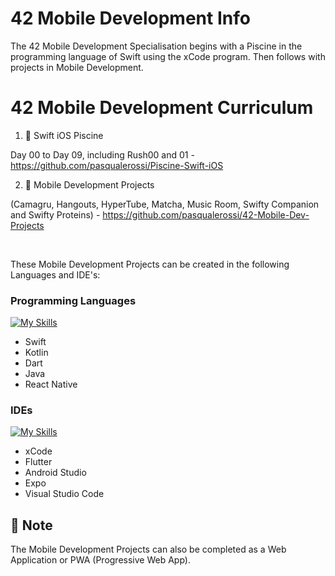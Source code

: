 # 42 Mobile Development Info

The 42 Mobile Development Specialisation begins with a Piscine in the programming language of Swift using the xCode program. Then follows with projects in Mobile Development. 

# 42 Mobile Development Curriculum 

1. :iphone: Swift iOS Piscine 

Day 00 to Day 09, including Rush00 and 01 - https://github.com/pasqualerossi/Piscine-Swift-iOS

2. :iphone: Mobile Development Projects 

(Camagru, Hangouts, HyperTube, Matcha, Music Room, Swifty Companion and Swifty Proteins) - https://github.com/pasqualerossi/42-Mobile-Dev-Projects

<br>

These Mobile Development Projects can be created in the following Languages and IDE's:

### Programming Languages

[![My Skills](https://skillicons.dev/icons?i=swift,kotlin,dart,java,react)](https://skillicons.dev)

- Swift
- Kotlin
- Dart
- Java
- React Native

### IDEs

[![My Skills](https://skillicons.dev/icons?i=flutter,androidstudio,vercel,vscode)](https://skillicons.dev)

- xCode
- Flutter
- Android Studio
- Expo
- Visual Studio Code

## :bell: Note

The Mobile Development Projects can also be completed as a Web Application or PWA (Progressive Web App).
